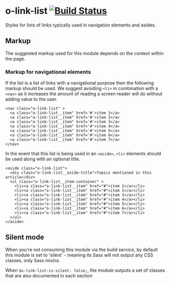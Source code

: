 # o-link-list [![Build Status](https://circleci.com/gh/Financial-Times/o-link-list.png?style=shield&circle-token=34ef68c62eb057caad5ece702c6078b2708d4647)](https://circleci.com/gh/Financial-Times/o-link-list)

Styles for lists of links typically used in navigation elements and asides.

## Markup

The suggested markup used for this module depends on the context within the page.

### Markup for navigational elements

If the list is a list of links with a navigational purpose then the following markup should be used.
We suggest avoiding `<li>` in combination with a `<nav>` as it increases the amount of reading a screen reader will do without adding value to the user.

```
<nav class="o-link-list" >
  <a class="o-link-list__item" href='#'>item 1</a>
  <a class="o-link-list__item" href='#'>item 2</a>
  <a class="o-link-list__item" href='#'>item 3</a>
  <a class="o-link-list__item" href='#'>item 4</a>
  <a class="o-link-list__item" href='#'>item 5</a>
  <a class="o-link-list__item" href='#'>item 6</a>
  <a class="o-link-list__item" href='#'>item 7</a>
</nav>
```

In the event that this list is being used in an `<aside>`, `<li>` elements should be used along with an optional title.

```
<aside class="o-link-list">
  <div class="o-link-list__aside-title">Topics mentioned in this article</div>
  <ul class="o-link-list__item-container" >
    <li><a class="o-link-list__item" href="#">item 1</a></li>
    <li><a class="o-link-list__item" href="#">item 2</a></li>
    <li><a class="o-link-list__item" href="#">item 3</a></li>
    <li><a class="o-link-list__item" href="#">item 4</a></li>
    <li><a class="o-link-list__item" href="#">item 5</a></li>
    <li><a class="o-link-list__item" href="#">item 6</a></li>
    <li><a class="o-link-list__item" href="#">item 7</a></li>
  </ul>
</aside>
```

## Silent mode

When you're not consuming this module via the build service, by default this module is set to 'silent' - meaning its Sass will not output any CSS classes, only Sass mixins.

When `$o-link-list-is-silent: false;`, the module outputs a set of classes that are also documented in each section
